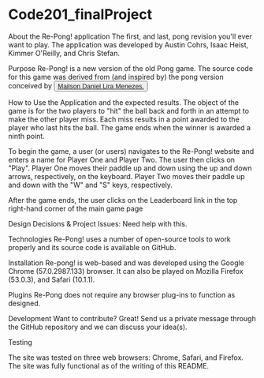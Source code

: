 # Code201_finalProject
About the Re-Pong! application
The first, and last, pong revision you'll ever want to play. The application was developed by Austin Cohrs, Isaac Heist, Kimmer O'Reilly, and Chris Stefan.

Purpose
Re-Pong! is a new version of the old Pong game.  The source code for this game was derived from (and inspired by) the pong version conceived by <button><a href="http://blog.mailson.org/2013/02/simple-pong-game-using-html5-and-canvas/#read-more" target="_blank">Mailson Daniel Lira Menezes.</a></button>

How to Use the Application and the expected results.
The object of the game is for the two players to "hit" the ball back and forth in an attempt to make the other player miss.  Each miss results in a point awarded to the player who last hits the ball.  The game ends when the winner is awarded a ninth point.

To begin the game, a user (or users) navigates to the Re-Pong! website and enters a name for Player One and Player Two. The user then clicks on "Play".  Player One moves their paddle up and down using the up and down arrows, respectively, on the keyboard.  Player Two moves their paddle up and down with the "W" and "S" keys, respectively.

After the game ends, the user clicks on the Leaderboard link in the top right-hand corner of the main game page 


Design Decisions & Project Issues:
Need help with this.

Technologies
Re-Pong! uses a number of open-source tools to work properly and its source code is available on GitHub.

Installation
Re-pong! is web-based and was developed using the Google Chrome (57.0.2987.133) browser.  It can also be played on Mozilla Firefox (53.0.3), and Safari (10.1.1).  

Plugins
Re-Pong does not require any browser plug-ins to function as designed.

Development
Want to contribute? Great! Send us a private message through the GitHub repository and we can discuss your idea(s).

Testing

The site was tested on three web browsers: Chrome, Safari, and Firefox. The site was fully functional as of the writing of this README.

